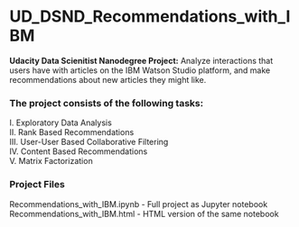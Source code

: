 # UD_DSND_Recommendations_with_IBM
**Udacity Data Scienitist Nanodegree Project:** Analyze interactions that users have with articles on the IBM Watson Studio platform, and make recommendations about new articles they might like.

### The project consists of the following tasks:  
I. Exploratory Data Analysis  
II. Rank Based Recommendations  
III. User-User Based Collaborative Filtering  
IV. Content Based Recommendations  
V. Matrix Factorization   

### Project Files
Recommendations_with_IBM.ipynb - Full project as Jupyter notebook  
Recommendations_with_IBM.html - HTML version of the same notebook
